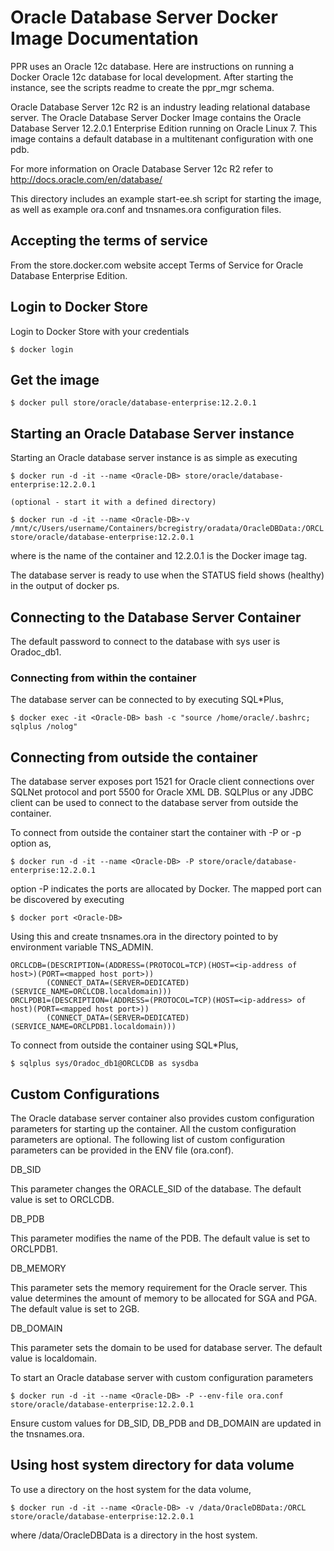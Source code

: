 # Oracle Database Server Docker Image Documentation
PPR uses an Oracle 12c database. Here are instructions on running a Docker Oracle 12c
database for local development. After starting the instance, see the scripts readme
to create the ppr_mgr schema.

Oracle Database Server 12c R2 is an industry leading relational database server. The Oracle Database Server Docker Image contains the Oracle Database Server 12.2.0.1 Enterprise Edition running on Oracle Linux 7. This image contains a default database in a multitenant configuration with one pdb.

For more information on Oracle Database Server 12c R2 refer to http://docs.oracle.com/en/database/

This directory includes an example start-ee.sh script for starting the image, as well as example ora.conf and tnsnames.ora configuration files.


## Accepting the terms of service

From the store.docker.com website accept Terms of Service for Oracle Database Enterprise Edition.

## Login to Docker Store

Login to Docker Store with your credentials

	$ docker login

## Get the image

	$ docker pull store/oracle/database-enterprise:12.2.0.1

## Starting an Oracle Database Server instance

Starting an Oracle database server instance is as simple as executing

	$ docker run -d -it --name <Oracle-DB> store/oracle/database-enterprise:12.2.0.1
	
	(optional - start it with a defined directory)
	
	$ docker run -d -it --name <Oracle-DB>-v /mnt/c/Users/username/Containers/bcregistry/oradata/OracleDBData:/ORCL store/oracle/database-enterprise:12.2.0.1

where <Oracle-DB> is the name of the container and 12.2.0.1 is the Docker image tag.

The database server is ready to use when the STATUS field shows (healthy) in the output of docker ps.


## Connecting to the Database Server Container

The default password to connect to the database with sys user is Oradoc_db1.

### Connecting from within the container

The database server can be connected to by executing SQL*Plus,

	$ docker exec -it <Oracle-DB> bash -c "source /home/oracle/.bashrc; sqlplus /nolog"


## Connecting from outside the container


The database server exposes port 1521 for Oracle client connections over SQLNet protocol and port 5500 for Oracle XML DB. SQLPlus or any JDBC client can be used to connect to the database server from outside the container.

To connect from outside the container start the container with -P or -p option as,

	$ docker run -d -it --name <Oracle-DB> -P store/oracle/database-enterprise:12.2.0.1

option -P indicates the ports are allocated by Docker. The mapped port can be discovered by executing

	$ docker port <Oracle-DB>

Using this <mapped host port> and <ip-address of host> create tnsnames.ora in the directory pointed to by environment variable TNS_ADMIN.

	ORCLCDB=(DESCRIPTION=(ADDRESS=(PROTOCOL=TCP)(HOST=<ip-address of host>)(PORT=<mapped host port>))
    		(CONNECT_DATA=(SERVER=DEDICATED)(SERVICE_NAME=ORCLCDB.localdomain)))
	ORCLPDB1=(DESCRIPTION=(ADDRESS=(PROTOCOL=TCP)(HOST=<ip-address> of host)(PORT=<mapped host port>))
    		(CONNECT_DATA=(SERVER=DEDICATED)(SERVICE_NAME=ORCLPDB1.localdomain)))

To connect from outside the container using SQL*Plus,

	$ sqlplus sys/Oradoc_db1@ORCLCDB as sysdba


## Custom Configurations

The Oracle database server container also provides custom configuration parameters for starting up the container. All the custom configuration parameters are optional. The following list of custom configuration parameters can be provided in the ENV file (ora.conf).

DB_SID

This parameter changes the ORACLE_SID of the database. The default value is set to ORCLCDB.

DB_PDB

This parameter modifies the name of the PDB. The default value is set to ORCLPDB1.

DB_MEMORY

This parameter sets the memory requirement for the Oracle server. This value determines the amount of memory to be allocated for SGA and PGA. The default value is set to 2GB.

DB_DOMAIN

This parameter sets the domain to be used for database server. The default value is localdomain.

To start an Oracle database server with custom configuration parameters

	$ docker run -d -it --name <Oracle-DB> -P --env-file ora.conf store/oracle/database-enterprise:12.2.0.1

Ensure custom values for DB_SID, DB_PDB and DB_DOMAIN are updated in the tnsnames.ora.


## Using host system directory for data volume

To use a directory on the host system for the data volume,

	$ docker run -d -it --name <Oracle-DB> -v /data/OracleDBData:/ORCL store/oracle/database-enterprise:12.2.0.1

where /data/OracleDBData is a directory in the host system.

